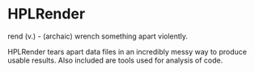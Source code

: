 # HPLRender

rend (v.) - (archaic) wrench something apart violently.

HPLRender tears apart data files in an incredibly messy way to produce usable
results.
Also included are tools used for analysis of code.
